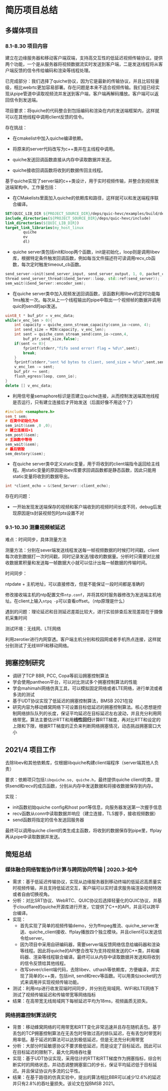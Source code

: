 # 简历项目总结

## 多媒体项目

### 8.1-8.30 项目内容

建立在边缘服务器和移动客户端双端，支持高交互性的低延迟视频传输协议。提供两个功能，一个是从服务器将视频数据流实时发送到客户端，二是发送线程将从客户端反馈的信令传给编码和渲染等线程处理。

已完成部分：我们选择了quiche协议，因为它是最新的传输协议，并且比较轻量级，相比webrtc更加容易部署。存在问题是本来不适合视频传输。我们组已经实现从pipe管道中读取视频流并发送到客户端，客户端再解码播放。客户端可以返回信令到发送端。

项目要求：将quiche的代码整合到包括编码和渲染在内的发送端框架内，这样就可以在其他线程中调用client反馈的信令。

存在挑战：

- 在cmakelist中加入quiche编译依赖。

- 将原来的server代码改写为c++类并在主线程中调用。

- quiche发送回调函数直接从内存中读取数据并发送。

- quiche接收回调函数将收到的数据传回主线程。

基于quiche实现了server端的c++类设计，用于实时视频传输，并整合到视频发送端架构中。工作量包括：

- 在CMakelists里面加入quiche的依赖库和路径，这样就可以和发送端程序联合编译。

```cmake
SET(QUIC_LIB_DIR ${PROJECT_SOURCE_DIR}/deps/quic-hevc/examples/build/debug)
include_directories(${PROJECT_SOURCE_DIR}/deps/quic-hevc/include)
link_directories(${QUIC_LIB_DIR})
target_link_libraries(my_host_linux
        quiche
        ev
        dl)
```

- quiche server类包括init和loop两个函数，init是初始化，loop则是调用libev库，根据特定条件触发回调函数，例如每当文件描述符可读调用recv_cb函数，每次定时触发timeout_cb函数。

```c++
send_server->init(send_server_input, send_server_output, 1, 0, packet_cnt);
thread send_server_thread(&Send_Server::loop, std::ref(send_server));
sem_wait(&Send_Server::encoder_sem);
```

- 在quiche server类中加入视频发送回调函数，该函数利用libev的定时功能每1ms触发一次。每次从上一个线程输出的pipe中取出一个视频帧的数据并调用quic的send的api发送。

```c++
uint8_t * buf_ptr = v_enc_data;
while(v_enc_len > 0){
	int capacity = quiche_conn_stream_capacity(conn_io->conn, 4);
	int send_size = MIN(capacity, v_enc_len);
	int sent = quiche_conn_stream_send(conn_io->conn,4,
		buf_ptr,send_size,false);
	if(sent <= 0){
		fprintf(stderr,"fifo send error! flag = %d\n",sent);
		break;
	}
	fprintf(stderr,"sent %d bytes to client, send_size = %d\n",sent,send_size);
	v_enc_len -= sent;
	buf_ptr += sent;
	flush_egress(loop, conn_io);
}
delete [] v_enc_data;
```

- 利用信号量semaphore标识是否建立quiche连接，从而控制发送端其他线程是否运行，只有建立连接后才开始发送（后面好像不用这个了）

```c++
#include <semaphore.h>
sem_t sem;
# 在类中初始化为0
sem_init(&sem ,0 ,0);
# 建立连接后+1
sem_post(&sem);
# 主函数中等待
sem_wait(&sem);
# 最后销毁
sem_destory(&sem);
```

- 在quiche server类中定义static变量，用于将收到的client端指令返回给主线程。用static变量的原因是libev库要求回调函数都是静态函数，因此只能用static变量将收到的数据导出。

```c++
int *client_echo = &(Send_Server::client_echo);
```

存在的问题：

- 一开始发现发送端保存的视频和客户端收到的视频时间长度不同，debug后发现原因是ts封装视频包时pts设置不对

### 9.1-10.30 测量视频帧延迟

难点：时间同步，具体测量方法

测量方法：分别在sever端发送线程发送每一帧视频数据的时候打时间戳，client每次收到数据打一次时间戳，同时记录发送/接收的数据量。分析时只需要对比接收数据累积量和发送每一帧数据大小就可以估计出每一帧数据的传输时间。

时间同步：

ntpdate + 主机地址，可以直接修改，但是不能保证一段时间都是准确的

修改接收端主机的ntp配置文件`ntp.conf`，并将其校时服务器修改为发送端主机地址。在client上输入`ntpq -p`可以查看offset。（ntp原理是什么）

遇到的问题：理论延迟和目测延迟差距比较大，进行实验排查后发现差距在于摄像机采集时间

测试环境：无线网、LTE网络

利用zerotier进行内网穿透。客户端主机分别和校园网或者手机热点连接，这样就分别测试了无线WIFI和移动网络。

## 拥塞控制研究

- 调研了TCP BBR, PCC, Copa等前沿拥塞控制算法
- 学会使用pantheon平台，可以对比测试多个拥塞控制算法的性能
- 学会mahimahi网络仿真工具，可以模拟固定网络或者LTE网络，进行单流或者多流的测试
- 基于UDT协议实现了低延迟的拥塞控制算法，BMSB 2021在投
- 研究内容为移动蜂窝网络下可设置目标低延迟的拥塞控制算法。核心思想是控制网络排队队列的长度，保证平均延迟在目标延迟左右波动，并且充分利用网络带宽。算法主要估计RTT和用**线性回归**计算RTT梯度，再对比RTT和设定的上限和下限，根据RTT梯度的正负来判断网络拥塞情况，动态挑战拥塞窗口大小

## 2021/4 项目工作

去除libev和其他依赖库，仅根据libquiche构建client端程序（server端其他人负责）

要求：依赖项只包括`libquiche.so, quiche.h`，最终提供quiche client的类，提供send和recv的成员函数，分别从内存中发送数据和将接收数据保存到内存。

实现：

- init函数初始quiche config和host port等信息，向服务器发送第一次握手信息
- recv函数从conn中读取数据并响应（建立连接，TLS握手，接收视频数据）
- send函数将指定的信令发送回服务器

最终可以调用quiche client的类生成主函数，将收到的数据保存到pipe里，ffplay再从pipe中读取数据并发送。



## 简短总结

### 媒体融合网络智能协作计算与跨网协同传输 | 2020.3-如今

- 需求：基于低延迟传输协议，实现从边缘服务器到移动终端的低延迟高质量实时视频传输，并且支持低延迟交互，客户端可以实时请求服务端渲染视频特效或者自由切换视角。
- 分析：对比SRT协议、WebRTC、QUIC协议后选择轻量化的QUIC协议，并基于cloudflare的quiche开源库进行开发，它提供了C++的API，并且可以跨平台编译。
- 实现：
  - 首先实现了简单的视频传输demo，分为ffmpeg推流、quiche_server发送、quiche_client接收、ffplay播放四个独立模块。并且client可以发送信令给server。
  - 因为项目中采用自研编码器，需要server端反馈网络信息给编码器和渲染等线程。因此将quiche的API整合改写为支持视频发送的C++类，并和编码器、渲染等线程联合编译。最终可以从内存中读取数据并发送和将收到的信令反馈给其他线程。
  - 改写sever/client端代码，去除libev、uthash等依赖库，方便编译，并实现了简单的c++类，包括init, send和recv等函数。可以用类似socket的方式来调用并实现视频传输功能。
- 测试：利用ntp进行收发双端时间同步，并分别在局域网、WIFI和LTE网络下测试了视频传输延迟和传输带宽等网络指标
- 结果：在高带宽无线局域网下每帧延迟平均为18ms，视频画质无损失。

### 网络拥塞控制算法研究

- 背景：移动蜂窝网络的可用带宽和RTT变化非常迅速并且存在随机丢包。基于丢包的TCP拥塞控制算法在无丢包时导致过高的排队延迟，在有丢包时带宽利用率低。基于延迟的算法可以达到极低延迟，但是无法充分利用带宽
- 分析：大部分时延敏感协议不要求极低延迟，而是设定了目标延迟。因此可以在目标延迟的限制下，最大化网络吞吐量
- 实现：基于UDT协议实现，采用估计的RTT和RTT梯度作为拥塞指标，综合判断实时的网络状态，并动态调整拥塞窗口的步长，保证平均延迟低于目标延迟。并且保证协议内多流的公平性。
- 结果：在基于路径的仿真实验中，提出的算法相比BBR可以减少12.6%的延迟并只有2.8%的吞吐量损失。该论文在投BMSB 2021。

